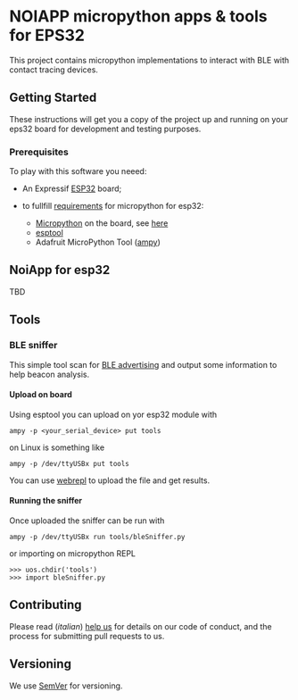 # NOIAPP micropython apps & tools for EPS32

This project contains micropython implementations to interact with BLE with contact tracing devices.

## Getting Started

These instructions will get you a copy of the project up and running on your eps32 board for development and testing purposes.

### Prerequisites

To play with this software you neeed:

* An Expressif [ESP32](https://www.espressif.com/en/products/socs/esp32/overview "Expressif ESP32") board;
  
* to fullfill [requirements](https://docs.micropython.org/en/latest/esp32/tutorial/intro.html "Expressif ESP32") for micropython for esp32:
  
  * [Micropython](https://micropython.org/download/esp32/ "Microypython") on the board, see [here](https://docs.micropython.org/en/latest/esp32/tutorial/intro.html#deploying-the-firmware)
  * [esptool](https://github.com/espressif/esptool/ "esptool")
  * Adafruit MicroPython Tool ([ampy](https://github.com/scientifichackers/ampy))

## NoiApp for esp32

TBD

## Tools

### BLE sniffer

This simple tool scan for [BLE advertising](https://www.argenox.com/library/bluetooth-low-energy/ble-advertising-primer/) and output some information to help beacon analysis.

#### Upload on board

Using esptool you can upload on yor esp32 module with

```
ampy -p <your_serial_device> put tools
```

on Linux is something like

```
ampy -p /dev/ttyUSBx put tools
```

You can use [webrepl](http://docs.micropython.org/en/latest/esp32/quickref.html?highlight=webrepl#webrepl-web-browser-interactive-prompt) to upload the file and get results.

#### Running the sniffer

Once uploaded the sniffer can be run with

```
ampy -p /dev/ttyUSBx run tools/bleSniffer.py
```

or importing on micropython REPL

```
>>> uos.chdir('tools')
>>> import bleSniffer.py
```

## Contributing

Please read (_italian_) [help us](https://www.protetti.app/helpus) for details on our code of conduct, and the process for submitting pull requests to us.

## Versioning

We use [SemVer](http://semver.org/) for versioning.
